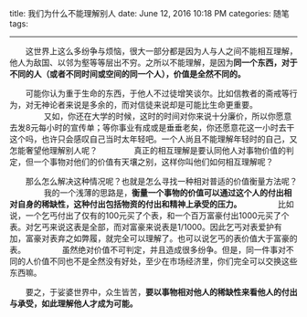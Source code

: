 title: 我们为什么不能理解别人
date: June 12, 2016 10:18 PM
categories: 随笔
tags:

---

　　这世界上这么多纷争与烦恼，很大一部分都是因为人与人之间不能相互理解，他人为敌国、以邻为壑等等层出不穷。之所以不能理解，是因为**同一个东西，对于不同的人（或者不同时间或空间的同一个人），价值是全然不同的。**

　　可能你认为重于生命的东西，于他人不过徒增笑谈尔。比如信教者的斋戒等行为，对无神论者来说是多余的，而对信徒来说却是可能比生命更重要。
　　
　　又如，你还在大学的时候，这时的时间对你来说十分廉价，所以你愿意去发8元每小时的宣传单；等你事业有成或是垂垂老矣，你还愿意花这一小时去干这个吗，也许只会感叹自己当时太年轻吧。一个人尚且不能理解年轻时的自己，又怎能奢望他理解别人呢？
　　
　　真正的相互理解是要认同他人对事物价值的判定，但一个事物对他们的价值有天壤之别，这样你叫他们如何相互理解呢？

　　那么怎么解决这种情况呢？也就是怎么寻找一种相对普适的价值衡量方法呢？
　　
　　我的一个浅薄的思路是，**衡量一个事物的价值可以通过这个人的付出相对自身的稀缺性，这种付出包括物资的付出和精神上承受的压力。**
　　
　　比如说，一个乞丐付出了仅有的100元买了个表，和一个百万富豪付出1000元买了个表。对乞丐来说这表是全部，而对富豪来说表是1/1000。因此乞丐对表爱护有加，富豪对表弃之如弊履，就完全可以理解了。也可以说乞丐的表价值大于富豪的表。
　　
　　虽然绝对价值不可判定，并且造成很多纷争。但是，同一件事对不同的人价值不同也不是全然没有好处，至少在市场经济里，你们完全可以交换这些东西嘛。

　　要之，于娑婆世界中，众生皆苦，**要以事物相对他人的稀缺性来看他人的付出与承受，如此理解他人才成为可能。**



